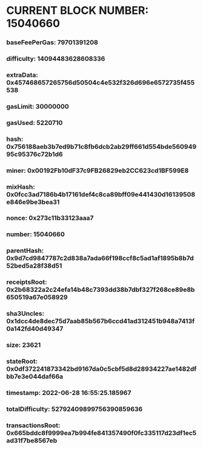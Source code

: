 # CURRENT BLOCK NUMBER: 15040660

### baseFeePerGas: 79701391208
### difficulty: 14094483628608336
### extraData: 0x457468657265756d50504c4e532f326d696e6572735f455538
### gasLimit: 30000000
### gasUsed: 5220710
### hash: 0x756188aeb3b7ed9b71c8fb6dcb2ab29ff661d554bde56094995c95376c72b1d6
### miner: 0x00192Fb10dF37c9FB26829eb2CC623cd1BF599E8
### mixHash: 0x0fcc3ad7186b4b17161def4c8ca89bff09e441430d16139508e846e9be3bea31
### nonce: 0x273c11b33123aaa7
### number: 15040660
### parentHash: 0x9d7cd9847787c2d838a7ada66f198ccf8c5ad1af1895b8b7d52bed5a28f38d51
### receiptsRoot: 0x2b68322a2c24efa14b48c7393dd38b7dbf327f268ce89e8b650519a67e058929
### sha3Uncles: 0x1dcc4de8dec75d7aab85b567b6ccd41ad312451b948a7413f0a142fd40d49347
### size: 23621
### stateRoot: 0x0df372241873342bd9167da0c5cbf5d8d28934227ae1482dfbb7e3e044daf66a
### timestamp: 2022-06-28 16:55:25.185967
### totalDifficulty: 52792409899756390859636
### transactionsRoot: 0x665bddc8f9999ea7b994fe841357490f0fc335117d23df1ec5ad31f7be8567eb
